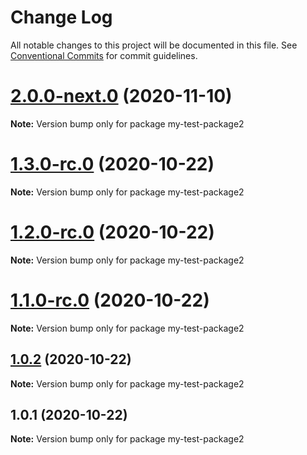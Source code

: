 # Change Log

All notable changes to this project will be documented in this file.
See [Conventional Commits](https://conventionalcommits.org) for commit guidelines.

# [2.0.0-next.0](https://github.com/vladar/lerna-repo/compare/my-test-package2@1.3.0-rc.0...my-test-package2@2.0.0-next.0) (2020-11-10)

**Note:** Version bump only for package my-test-package2






# [1.3.0-rc.0](https://github.com/vladar/lerna-repo/compare/my-test-package2@1.2.0-rc.0...my-test-package2@1.3.0-rc.0) (2020-10-22)

**Note:** Version bump only for package my-test-package2





# [1.2.0-rc.0](https://github.com/vladar/lerna-repo/compare/my-test-package2@1.0.2...my-test-package2@1.2.0-rc.0) (2020-10-22)

**Note:** Version bump only for package my-test-package2





# [1.1.0-rc.0](https://github.com/vladar/lerna-repo/compare/my-test-package2@1.0.2...my-test-package2@1.1.0-rc.0) (2020-10-22)

**Note:** Version bump only for package my-test-package2






## [1.0.2](https://github.com/vladar/lerna-repo/compare/my-test-package2@1.0.1...my-test-package2@1.0.2) (2020-10-22)

**Note:** Version bump only for package my-test-package2





## 1.0.1 (2020-10-22)

**Note:** Version bump only for package my-test-package2

